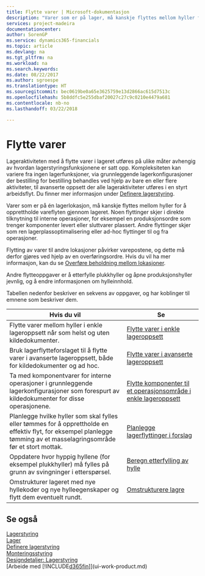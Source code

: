 ```yaml
---
title: Flytte varer | Microsoft-dokumentasjon
description: "Varer som er på lager, må kanskje flyttes mellom hyller for å opprettholde vareflyten gjennom lageret. Noen flyttinger skjer i direkte tilknytning til interne operasjoner, for eksempel en produksjonsordre som trenger komponenter levert eller sluttvarer plassert. Andre flyttinger skjer som ren lagerplassoptimalisering eller ad-hoc flyttinger til og fra operasjoner."
services: project-madeira
documentationcenter: 
author: SorenGP
ms.service: dynamics365-financials
ms.topic: article
ms.devlang: na
ms.tgt_pltfrm: na
ms.workload: na
ms.search.keywords: 
ms.date: 08/22/2017
ms.author: sgroespe
ms.translationtype: HT
ms.sourcegitcommit: bec0619be0a65e3625759e13d2866ac615d7513c
ms.openlocfilehash: 5b8ddfc5e255dbaf20027c27c9c0210e4479a681
ms.contentlocale: nb-no
ms.lasthandoff: 03/22/2018

---
```

# <a name="moving-items"></a>Flytte varer
Lageraktiviteten med å flytte varer i lageret utføres på ulike måter avhengig av hvordan lagerstyringsfunksjonene er satt opp. Kompleksiteten kan variere fra ingen lagerfunksjoner, via grunnleggende lagerkonfigurasjoner der bestilling for bestilling behandles ved hjelp av bare en eller flere aktiviteter, til avanserte oppsett der alle lageraktiviteter utføres i en styrt arbeidsflyt. Du finner mer informasjon under [Definere lagerstyring](warehouse-setup-warehouse.md).

Varer som er på én lagerlokasjon, må kanskje flyttes mellom hyller for å opprettholde vareflyten gjennom lageret. Noen flyttinger skjer i direkte tilknytning til interne operasjoner, for eksempel en produksjonsordre som trenger komponenter levert eller sluttvarer plassert. Andre flyttinger skjer som ren lagerplassoptimalisering eller ad-hoc flyttinger til og fra operasjoner.

Flytting av varer til andre lokasjoner påvirker varepostene, og dette må derfor gjøres ved hjelp av en overføringsordre. Hvis du vil ha mer informasjon, kan du se [Overføre beholdning mellom lokasjoner](inventory-how-transfer-between-locations.md).  

Andre flytteoppgaver er å etterfylle plukkhyller og åpne produksjonshyller jevnlig, og å endre informasjonen om hylleinnhold.  

 Tabellen nedenfor beskriver en sekvens av oppgaver, og har koblinger til emnene som beskriver dem.   

|**Hvis du vil**|**Se**|  
|------------|-------------|  
|Flytte varer mellom hyller i enkle lageroppsett når som helst og uten kildedokumenter.|[Flytte varer i enkle lageroppsett](warehouse-how-to-move-items-ad-hoc-in-basic-warehousing.md)|
|Bruk lagerflytteforslaget til å flytte varer i avanserte lageroppsett, både for kildedokumenter og ad hoc.|[Flytte varer i avanserte lageroppsett](warehouse-how-to-move-items-in-advanced-warehousing.md)|  
|Ta med komponentvarer for interne operasjoner i grunnleggende lagerkonfigurasjoner som forespurt av kildedokumenter for disse operasjonene.|[Flytte komponenter til et operasjonsområde i enkle lageroppsett](warehouse-how-to-move-components-to-an-operation-area-in-basic-warehousing.md)|
|Planlegge hvilke hyller som skal fylles eller tømmes for å opprettholde en effektiv flyt, for eksempel planlegge tømming av et masselagringsområde før et stort mottak.|[Planlegge lagerflyttinger i forslag](warehouse-how-to-plan-warehouse-movements-in-worksheets.md)|
|Oppdatere hvor hyppig hyllene (for eksempel plukkhyller) må fylles på grunn av svingninger i etterspørsel.|[Beregn etterfylling av hylle](warehouse-how-to-calculate-bin-replenishment.md)|
|Omstrukturer lageret med nye hyllekoder og nye hylleegenskaper og flytt dem eventuelt rundt.|[Omstrukturere lagre](warehouse-how-to-restructure-warehouses.md)|  

## <a name="see-also"></a>Se også  
[Lagerstyring](warehouse-manage-warehouse.md)  
[Lager](inventory-manage-inventory.md)  
[Definere lagerstyring](warehouse-setup-warehouse.md)     
[Monteringsstyring](assembly-assemble-items.md)    
[Designdetaljer: Lagerstyring](design-details-warehouse-management.md)  
[Arbeide med [!INCLUDE[d365fin](includes/d365fin_md.md)]](ui-work-product.md)

